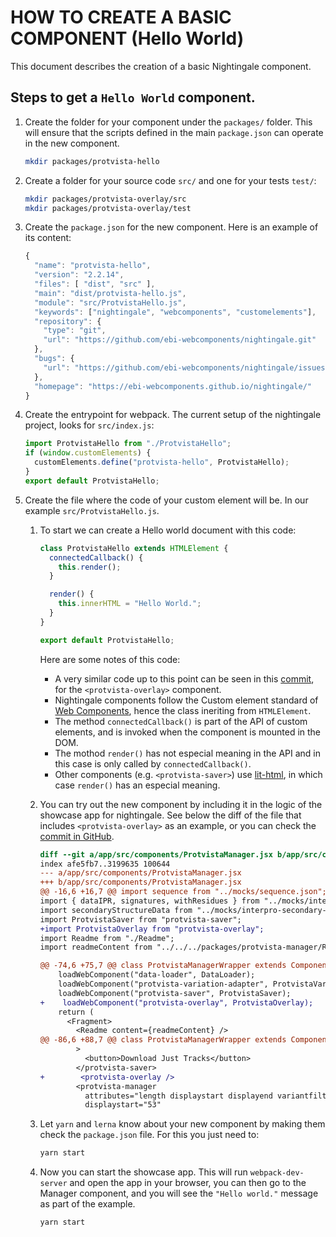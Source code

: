 # HOW TO CREATE A BASIC COMPONENT (Hello World)

This document describes the creation of a basic Nightingale component.

## Steps to get a `Hello World` component.

1. Create the folder for your component under the `packages/` folder. This will ensure that the scripts defined in the main `package.json` can operate in the new component.
   ```bash
   mkdir packages/protvista-hello
   ```
2. Create a folder for your source code `src/` and one for your tests `test/`:
   ```bash
   mkdir packages/protvista-overlay/src
   mkdir packages/protvista-overlay/test
   ```
3. Create the `package.json` for the new component. Here is an example of its content:

   ```javascript
   {
     "name": "protvista-hello",
     "version": "2.2.14",
     "files": [ "dist", "src" ],
     "main": "dist/protvista-hello.js",
     "module": "src/ProtvistaHello.js",
     "keywords": ["nightingale", "webcomponents", "customelements"],
     "repository": {
       "type": "git",
       "url": "https://github.com/ebi-webcomponents/nightingale.git"
     },
     "bugs": {
       "url": "https://github.com/ebi-webcomponents/nightingale/issues"
     },
     "homepage": "https://ebi-webcomponents.github.io/nightingale/"
   }

   ```

4. Create the entrypoint for webpack. The current setup of the nightingale project, looks for `src/index.js`:
   ```javascript
   import ProtvistaHello from "./ProtvistaHello";
   if (window.customElements) {
     customElements.define("protvista-hello", ProtvistaHello);
   }
   export default ProtvistaHello;
   ```
5. Create the file where the code of your custom element will be. In our example `src/ProtvistaHello.js`.

   1. To start we can create a Hello world document with this code:

      ```javascript
      class ProtvistaHello extends HTMLElement {
        connectedCallback() {
          this.render();
        }

        render() {
          this.innerHTML = "Hello World.";
        }
      }

      export default ProtvistaHello;
      ```

      Here are some notes of this code:

      - A very similar code up to this point can be seen in this [commit](https://github.com/ebi-webcomponents/nightingale/commit/8f23f1fe159052598fe59b0aba1f413fcc47bac3), for the `<protvista-overlay>` component.
      - Nightingale components follow the Custom element standard of [Web Components](https://developer.mozilla.org/en-US/docs/Web/Web_Components), hence the class ineriting from `HTMLElement`.
      - The method `connectedCallback()` is part of the API of custom elements, and is invoked when the component is mounted in the DOM.
      - The mothod `render()` has not especial meaning in the API and in this case is only called by `connectedCallback()`.
      - Other components (e.g. `<protvista-saver>`) use [lit-html](https://lit-html.polymer-project.org/), in which case `render()` has an especial meaning.

   2. You can try out the new component by including it in the logic of the showcase app for nightingale. See below the diff of the file that includes `<protvista-overlay>` as an example, or you can check the [commit in GitHub](https://github.com/ebi-webcomponents/nightingale/commit/16d2e9cbf778c590566518c862bddc959ae4d716).

      ```diff
      diff --git a/app/src/components/ProtvistaManager.jsx b/app/src/components/ProtvistaManager.jsx
      index afe5fb7..3199635 100644
      --- a/app/src/components/ProtvistaManager.jsx
      +++ b/app/src/components/ProtvistaManager.jsx
      @@ -16,6 +16,7 @@ import sequence from "../mocks/sequence.json";
      import { dataIPR, signatures, withResidues } from "../mocks/interpro";
      import secondaryStructureData from "../mocks/interpro-secondary-structure.json";
      import ProtvistaSaver from "protvista-saver";
      +import ProtvistaOverlay from "protvista-overlay";
      import Readme from "./Readme";
      import readmeContent from "../../../packages/protvista-manager/README.md";

      @@ -74,6 +75,7 @@ class ProtvistaManagerWrapper extends Component {
          loadWebComponent("data-loader", DataLoader);
          loadWebComponent("protvista-variation-adapter", ProtvistaVariationAdapter);
          loadWebComponent("protvista-saver", ProtvistaSaver);
      +    loadWebComponent("protvista-overlay", ProtvistaOverlay);
          return (
            <Fragment>
              <Readme content={readmeContent} />
      @@ -86,6 +88,7 @@ class ProtvistaManagerWrapper extends Component {
              >
                <button>Download Just Tracks</button>
              </protvista-saver>
      +        <protvista-overlay />
              <protvista-manager
                attributes="length displaystart displayend variantfilters highlight"
                displaystart="53"
      ```

   3. Let `yarn` and `lerna` know about your new component by making them check the `package.json` file. For this you just need to:
      ```bash
      yarn start
      ```
   4. Now you can start the showcase app. This will run `webpack-dev-server` and open the app in your browser, you can then go to the Manager component, and you will see the `"Hello world."` message as part of the example.
      ```bash
      yarn start
      ```
